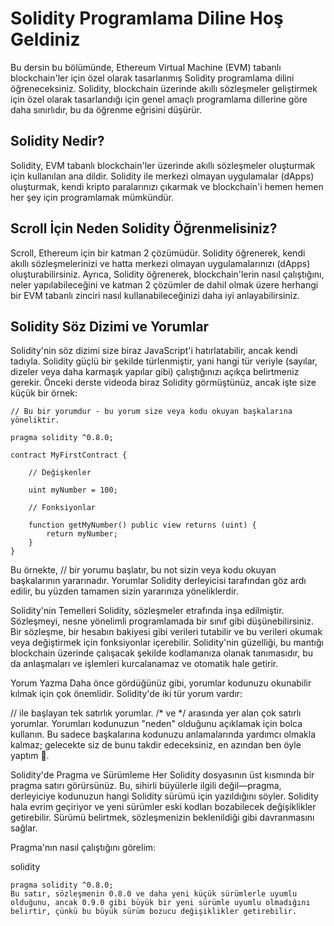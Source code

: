 # Solidity Programlama Diline Hoş Geldiniz

Bu dersin bu bölümünde, Ethereum Virtual Machine (EVM) tabanlı blockchain'ler için özel olarak tasarlanmış Solidity programlama dilini öğreneceksiniz. Solidity, blockchain üzerinde akıllı sözleşmeler geliştirmek için özel olarak tasarlandığı için genel amaçlı programlama dillerine göre daha sınırlıdır, bu da öğrenme eğrisini düşürür.

## Solidity Nedir?

Solidity, EVM tabanlı blockchain'ler üzerinde akıllı sözleşmeler oluşturmak için kullanılan ana dildir. Solidity ile merkezi olmayan uygulamalar (dApps) oluşturmak, kendi kripto paralarınızı çıkarmak ve blockchain'i hemen hemen her şey için programlamak mümkündür.

## Scroll İçin Neden Solidity Öğrenmelisiniz?

Scroll, Ethereum için bir katman 2 çözümüdür. Solidity öğrenerek, kendi akıllı sözleşmelerinizi ve hatta merkezi olmayan uygulamalarınızı (dApps) oluşturabilirsiniz. Ayrıca, Solidity öğrenerek, blockchain'lerin nasıl çalıştığını, neler yapılabileceğini ve katman 2 çözümler de dahil olmak üzere herhangi bir EVM tabanlı zinciri nasıl kullanabileceğinizi daha iyi anlayabilirsiniz.

## Solidity Söz Dizimi ve Yorumlar

Solidity'nin söz dizimi size biraz JavaScript'i hatırlatabilir, ancak kendi tadıyla. Solidity güçlü bir şekilde türlenmiştir, yani hangi tür veriyle (sayılar, dizeler veya daha karmaşık yapılar gibi) çalıştığınızı açıkça belirtmeniz gerekir. Önceki derste videoda biraz Solidity görmüştünüz, ancak işte size küçük bir örnek:

```solidity
// Bu bir yorumdur - bu yorum size veya kodu okuyan başkalarına yöneliktir.

pragma solidity ^0.8.0;

contract MyFirstContract {

    // Değişkenler

    uint myNumber = 100;

    // Fonksiyonlar

    function getMyNumber() public view returns (uint) {
        return myNumber;
    }
}
```
Bu örnekte, // bir yorumu başlatır, bu not sizin veya kodu okuyan başkalarının yararınadır. Yorumlar Solidity derleyicisi tarafından göz ardı edilir, bu yüzden tamamen sizin yararınıza yöneliklerdir.

Solidity'nin Temelleri
Solidity, sözleşmeler etrafında inşa edilmiştir. Sözleşmeyi, nesne yönelimli programlamada bir sınıf gibi düşünebilirsiniz. Bir sözleşme, bir hesabın bakiyesi gibi verileri tutabilir ve bu verileri okumak veya değiştirmek için fonksiyonlar içerebilir. Solidity'nin güzelliği, bu mantığı blockchain üzerinde çalışacak şekilde kodlamanıza olanak tanımasıdır, bu da anlaşmaları ve işlemleri kurcalanamaz ve otomatik hale getirir.

Yorum Yazma
Daha önce gördüğünüz gibi, yorumlar kodunuzu okunabilir kılmak için çok önemlidir. Solidity'de iki tür yorum vardır:

// ile başlayan tek satırlık yorumlar.
/* ve */ arasında yer alan çok satırlı yorumlar.
Yorumları kodunuzun "neden" olduğunu açıklamak için bolca kullanın. Bu sadece başkalarına kodunuzu anlamalarında yardımcı olmakla kalmaz; gelecekte siz de bunu takdir edeceksiniz, en azından ben öyle yaptım 🙂.

Solidity'de Pragma ve Sürümleme
Her Solidity dosyasının üst kısmında bir pragma satırı görürsünüz. Bu, sihirli büyülerle ilgili değil—pragma, derleyiciye kodunuzun hangi Solidity sürümü için yazıldığını söyler. Solidity hala evrim geçiriyor ve yeni sürümler eski kodları bozabilecek değişiklikler getirebilir. Sürümü belirtmek, sözleşmenizin beklenildiği gibi davranmasını sağlar.

Pragma'nın nasıl çalıştığını görelim:

solidity
```solidity
pragma solidity ^0.8.0;
Bu satır, sözleşmenin 0.8.0 ve daha yeni küçük sürümlerle uyumlu olduğunu, ancak 0.9.0 gibi büyük bir yeni sürümle uyumlu olmadığını belirtir, çünkü bu büyük sürüm bozucu değişiklikler getirebilir.
